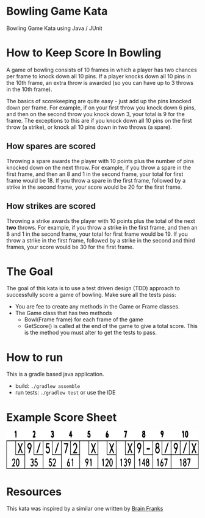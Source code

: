 # Bowling Game Kata
Bowling Game Kata using Java / JUnit

# How to Keep Score In Bowling
A game of bowling consists of 10 frames in which a player has two chances per frame to knock down all 10 pins.  If a player knocks down all 10 pins in the 10th frame, an extra throw is awarded (so you can have up to 3 throws in the 10th frame).

The basics of scorekeeping are quite easy - just add up the pins knocked down per frame.  For example, if on your first throw you knock down 6 pins, and then on the second throw you knock down 3, your total is 9 for the frame.  The exceptions to this are if you knock down all 10 pins on the first throw (a strike), or knock all 10 pins down in two throws (a spare).

## How spares are scored

Throwing a spare awards the player with 10 points plus the number of pins knocked down on the next throw.  For example, if you throw a spare in the first frame, and then an 8 and 1 in the second frame, your total for first frame would be 18.  If you throw a spare in the first frame, followed by a strike in the second frame, your score would be 20 for the first frame.

## How strikes are scored

Throwing a strike awards the player with 10 points plus the total of the next **two** throws.  For example, if you throw a strike in the first frame, and then an 8 and 1 in the second frame, your total for first frame would be 19.  If you throw a strike in the first frame, followed by a strike in the second and third frames, your score would be 30 for the first frame.

# The Goal
The goal of this kata is to use a test driven design (TDD) approach to successfully score a game of bowling.  Make sure all the tests pass:
* You are fee to create any methods in the Game or Frame classes.
* The Game class that has two methods
    * Bowl(Frame frame) for each frame of the game
    * GetScore() is called at the end of the game to give a total score.  This is the method you must alter to get the tests to pass.

# How to run
This is a gradle based java application.
* build: `./gradlew assemble`
* run tests: `./gradlew test` or use the IDE

# Example Score Sheet
<div align="center">
    <img src="assets/bowling-score-sheet.svg" height="100" />
</div>

# Resources
This kata was inspired by a similar one written by [Brain Franks](https://github.com/FranksBrain/BowlingKata/blob/master/README.md)
